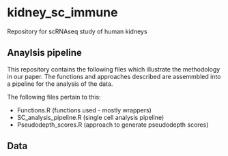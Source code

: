 # kidney_sc_immune
Repository for scRNAseq study of human kidneys

## Anaylsis pipeline

This repository contains the following files which illustrate the methodology in our paper.
The functions and approaches described are assemmbled into a pipeline for the analysis of the data.

The following files pertain to this:
* Functions.R (functions used - mostly wrappers)
* SC_analysis_pipeline.R (single cell analysis pipeline)
* Pseudodepth_scores.R (approach to generate pseudodepth scores)

## Data





